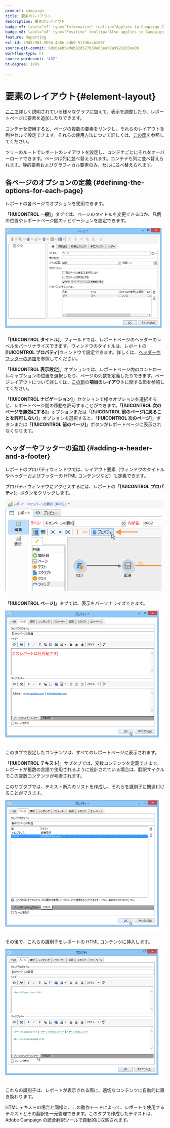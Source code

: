 ```yaml
---
product: campaign
title: 要素のレイアウト
description: 要素のレイアウト
badge-v7: label="v7" type="Informative" tooltip="Applies to Campaign Classic v7"
badge-v8: label="v8" type="Positive" tooltip="Also applies to Campaign v8"
feature: Reporting
exl-id: 79d5c901-905b-4a0e-adb9-91fd6acb186f
source-git-commit: 6dc6aeb5adeb82d527b39a05ee70a9926205ea0b
workflow-type: ht
source-wordcount: '432'
ht-degree: 100%

---
```


# 要素のレイアウト{#element-layout}



[ここで](../../reporting/using/creating-a-chart.md#chart-types-and-variants)詳しく説明されている様々なグラフに加えて、表示を調整したり、レポートページに要素を追加したりできます。

コンテナを使用すると、ページの複数の要素をリンクし、それらのレイアウトを列やセルで設定できます。それらの使用方法について詳しくは、[この節](../../web/using/defining-web-forms-layout.md#creating-containers)を参照してください。

ツリーのルートでレポートのレイアウトを設定し、コンテナごとにそれをオーバーロードできます。ページは列に並べ替えられます。コンテナも列に並べ替えられます。静的要素およびグラフィカル要素のみ、セルに並べ替えられます。

## 各ページのオプションの定義 {#defining-the-options-for-each-page}

レポートの各ページでオプションを使用できます。

「**[!UICONTROL 一般]**」タブでは、ページのタイトルを変更できるほか、凡例の位置やレポートページ間のナビゲーションを設定できます。

![](assets/s_ncs_advuser_report_wizard_022.png)

「**[!UICONTROL タイトル]**」フィールドでは、レポートページのヘッダーのレベルをパーソナライズできます。ウィンドウのタイトルは、レポートの&#x200B;**[!UICONTROL プロパティ]**&#x200B;ウィンドウで設定できます。詳しくは、[ヘッダーやフッターの追加](#adding-a-header-and-a-footer)を参照してください。

「**[!UICONTROL 表示設定]**」オプションでは、レポートページ内のコントロールキャプションの位置を選択したり、ページの列数を定義したりできます。ページレイアウトについて詳しくは、[この節](../../web/using/defining-web-forms-layout.md#positioning-the-fields-on-the-page)の&#x200B;**項目のレイアウト**&#x200B;に関する節を参照してください。

「**[!UICONTROL ナビゲーション]**」セクションで様々オプションを選択すると、レポートページ間の移動を許可することができます。「**[!UICONTROL 次のページを無効にする]**」オプションまたは「**[!UICONTROL 前のページに戻ることを許可しない]**」オプションを選択すると、「**[!UICONTROL 次のページ]**」ボタンまたは「**[!UICONTROL 前のページ]**」ボタンがレポートページに表示されなくなります。

## ヘッダーやフッターの追加 {#adding-a-header-and-a-footer}

レポートのプロパティウィンドウでは、レイアウト要素（ウィンドウのタイトルやヘッダーおよびフッターの HTML コンテンツなど）も定義できます。

プロパティウィンドウにアクセスするには、レポートの「**[!UICONTROL プロパティ]**」ボタンをクリックします。

![](assets/reporting_properties.png)

「**[!UICONTROL ページ]**」タブでは、表示をパーソナライズできます。

![](assets/s_ncs_advuser_report_properties_04.png)

このタブで設定したコンテンツは、すべてのレポートページに表示されます。

「**[!UICONTROL テキスト]**」サブタブでは、変数コンテンツを定義できます。レポートが複数の言語で使用されるように設計されている場合は、翻訳サイクルでこの変数コンテンツが考慮されます。

このサブタブでは、テキスト断片のリストを作成し、それらを識別子に関連付けることができます。

![](assets/s_ncs_advuser_report_properties_04a.png)

その後で、これらの識別子をレポートの HTML コンテンツに挿入します。

![](assets/s_ncs_advuser_report_properties_04b.png)

これらの識別子は、レポートが表示される際に、適切なコンテンツに自動的に置き換わります。

HTML テキストの場合と同様に、この動作モードによって、レポートで使用するテキストとその翻訳を一元管理できます。このタブで作成したテキストは、Adobe Campaign の統合翻訳ツールで自動的に収集されます。

